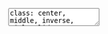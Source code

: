 <!DOCTYPE html>
<html lang="" xml:lang="">
  <head>
    <title>Theoretical and empirical quantification of the accuracy of polygenic scores in ancestry divergent populations</title>
    <meta charset="utf-8" />
    <meta name="author" content="Bárbara Domingues Bitarello" />
    <script src="libs/header-attrs/header-attrs.js"></script>
    <link rel="stylesheet" href="xaringan-themer.css" type="text/css" />
  </head>
  <body>
    <textarea id="source">
class: center, middle, inverse, title-slide

# Theoretical and empirical quantification of the accuracy of polygenic scores in ancestry divergent populations
## Journal Club
### Bárbara Domingues Bitarello
### Perelman School of Medicine, University of Pennsylvania

---





class: left, top

# Background

* GWAS are heavily biased towards European ancestries
* Limits use of GWAS-derived PRS in other ancestries and admixed populations
--

* Duncan et al.: average PRS accuracy across traits 64% lower in individuals of African ancestry

* Martin et al. : 78% lower for African ancestry
--

* Decrease is monotonic with genetic distance (and LD differences) from EUR

* Some attempts to model this LOA (loss of accuracy) in animal breeds exist
--

* Major factors: LD, allele frequencies
* Other factors: population specific causal variants, GXE
* Quantification of relative contribution of different factors still lacking
---
class: left, top

# Overview

### Goals:

* `Theoretical understanding` of predictive capacity of trans-ancestry PRS
* Relative contributions of different factors
* Theoretical relative accuracy (RA) of trans-ancestry PRS as a function of `popgen parameters`

--

### Summary of work:

* They developed three implementations of a `deterministic formula` for RA depending on available data
* Requires `GWAS summary statistics and reference panels`
* Theory evaluation through **simulations** show RA predictor is unbiased
* Applied to **8 traits with diverse architectures**
---

# Methods
## Samples &amp; Quality Controls

--

* all the data in this study is UKBB
--

* UKBB individuals projected onto 1000G PCA (EUR, EAS, SAS, AFR) and assigned population it is closest to (3 PCs)
--

* `10,000 British used for validation` and `~10,000 Irish used for testing`. Remaining British used for GWAS
* HapMap3 SNPs present in at least 5 copies in each population ~990K
* 1KG used for reference panel for imputation in non-Europeans
* Relatedness filter: GRM, GTCA
* Final: ~ 9.4K SAS, 7K AFR, 2.2K EAS
---
class: left, top

#Methods
##Simulations

* Based on true UKBB genotypes
* Phenotypes: **Additive model** `\(y=g+e\)`
* `\(e\sim N(0,1-h^2\)`, phenotypic variance across populations is 1
* `\(M_{c}={1000,5000,10000}\)` and `\(h^2={0.25, 0.5}\)`
* `\(M_c\)` variants `sampled from HapMap3` SNPs
* `\(\rho_b=1\)`: correlation of effect sizes
* Each `\(\beta\)` sampled from `\(\sim N(0,\frac{h^2}{2p(1-p)M_c})\)`
* For each individual:

`$$g=\sum_{j=1}^{M}x_{jl}\beta_{j}$$` 

`$$x_{jl}=\frac{x_j-2p_j}{\sqrt{2p_j(1-p_j)}}$$`


---
class: left, top

#Methods
##Simulations

* GWAS and LD clumping with PLINK: `\(p&lt;5e-8\)`, `\(r^2&gt; 0.01\)`, 0.2 Mb
* Causal variants left out to mimic imperfect LD
* Pop 1: discovery; Pop 2: target/test
* Negative selection: `\(\beta\sim N(0, (2p(1-p)^2\delta^2)\)`. 
* `\(\delta^2\)` is variance of causal effect sizes
  * `\(S_1=S_2=-0.5\)`
  * `\(S_1=-0.75; S_2=-0.5\)`
  * `\(S_1=-0.5; S_2=-0.75\)`
  
* GWAS sizes: from 100k to 3000K, by 40k
* 1KG and UKBB imputed as imputation panel

---
class: left, top
#Methods: Deterministic PRS RA
* `\(RA=R^2_{2}/R^2_{1}\)`
* `Eq.1`: assumes causal variants are known **(pred1)**

`$$RA_{pred1}\approx \left[ \frac{\rho_{b}^{2} h^{2}_{2}}{h^{2}_{1}} \right]X$$`
--
`$$RA_{pred1}\approx \left[ \frac{\rho_{b}^{2} h^{2}_{2}}{h^{2}_{1}} \right] X \left( \frac{\sum_{k=1}^{M_{T}}\sqrt{\frac{p_{k,2}(1-p_{k,2})}{p_{k,1}(1-p_{k,1})}}[\sum_{j=1}^{M_{C}}r_{jk,1}r_{jk,1}]}{\sum_{k=1}^{M_{T}}(\sum_{j=1}^{M_{C}}r^{2}_{jk,1})}\right)X$$`

--
`$$RA_{pred1}\approx \left[ \frac{\rho_{b}^{2} h^{2}_{2}}{h^{2}_{1}} \right] X \left( \frac{\sum_{k=1}^{M_{T}}\sqrt{\frac{p_{k,2}(1-p_{k,2})}{p_{k,1}(1-p_{k,1})}}[\sum_{j=1}^{M_{C}}r_{jk,1}r_{jk,2}]}{\sum_{k=1}^{M_{T}}(\sum_{j=1}^{M_{C}}r^{2}_{jk,1})}\right) X \left[ \frac{var(PGS1)}{var(PGS2)}\right]$$`

---
class: left, top
#Methods: Deterministic PRS RA
* `Eq. 2`: heuristic method for candidate causal variants **(pred2)**
  * 100Kb windows, `\(r2&gt;0.45\)` with GWS SNPs
* Once candidate causal variants are identified for each GWS SNP, replace `\(r^{2}_{jk,1}\)` and `\(r_{jk,1}r_{jk,2}\)` with the average over all causal variants

`$$RA_{pred2}\approx \left[ \frac{\rho_{b}^{2} h^{2}_{2}}{h^{2}_{1}} \right] X \left( \frac{\sum_{k=1}^{M_{T}}\overline{r_{k,1}r_{k,2}}\sqrt{\frac{p_{k,2}(1-p_{k,2})}{p_{k,1}(1-p_{k,1})}}}{\sum_{k=1}^{M_{T}}\overline{r^{2}_{k,1}}}\right) X \left[ \frac{\sum_{k=1}^{M_{T}}p_{k,1}(1-p_{k,1})\hat{\beta}^{2}_{k}}{\sum_{k=1}^{M_{T}}p_{k,2}(1-p_{k,2})\hat{\beta}^{2}_{k}}\right]$$`

---
class: left, top
#Methods: Deterministic PRS RA
* `Naive`: assumes GWS SNPs are the causal SNPs **(pred3)**

`$$RA_{pred3}\approx \left[ \frac{\rho_{b}^{2} h^{2}_{2}}{h^{2}_{1}} \right] X \frac{var(PGS1)}{var(PGS2)}$$`
--

`$$RA_{pred3}\approx \left[ \frac{\rho_{b}^{2} h^{2}_{2}}{h^{2}_{1}} \right] X \frac{1}{M_{T}}\left(\sum_{k=1}^{M_{T}}\sqrt{\frac{p_{k,2}(1-p_{k,2})}{p_{k,1}(1-p_{k,1})}}\right)^2     X \frac{var(PGS1)}{var(PGS2)}$$`

* A function of the heterozygosity ratio
---
class: inverse, left, top
#Methods: Empirical PRS RA


![](table1.png)

*phenotypes regressed by sex, age, recuritment center, genotype batch, 10Pcs. 
* residuals reverse normal transformed
* outliers removed

---
class: inverse, center, middle
#Methods: Summary

![](S1.png)
---
class: inverse, center, middle
#Methods: Summary

![](S2.png)

---
class: left, top
##RESULTS
###Expected RA across ancestries
* assumptions: causal variants shared without loss of generality

--

* effect sizes allowed to vary

--

* expected `\(R^2\)` function of LD, MAF, `\(h^2\)`, `\(\rho_b\)`

--

* `\(h^2\)`, `\(\rho_b\)` require geno and phenotype from given dataset, not always available

--

* assumes  `\(h^2_{1}=h^2_{2}\)`, `\(\rho_b=1\)` **PROBABLY NOT TRUE in reality**

--

* `\(LOA=1-RA\)` 
* RA only predicts `\(LOA\)` explained by MAF and LD

--


---
class: inverse, left, top
###Performance in simulations: Accuracy

![](S3.png)

---
class: inverse, left, top
###Performance in simulations: Relative accuracy
![](Fig1.png)
---
class: inverse, left, top
###Performance in simulations: `\(h^2\)`
![](S4.png)

---
class: inverse, left, top
###Performance in simulations: RA with UKBB as reference panel
![](S5.png)

---
class: inverse, left, top
###Performance in simulations: Allelic Frequencies correlations 
![](S6.png)

---
class: inverse, left, top
###Performancein simulations: LD score correlations
* `\(LD=1+\bar{r}^{2}+m\)`; `\(m\)` is number of SNPs in 10Kb window
![](S7.png)

---
class: inverse, left, top
###Performance in simulations: Size of GWAS
![](S8.png)

---
class: inverse, left, top
##Performance in simulations: Negative selection
![](Fig2.png)
* A: `\(S_1 = S_2 =−0.5\)`
* B: `\(S_1 =−0.5, S_2 =−0.75\)`
* C: `\(S_1 =−0.75, S_2 =−0.5\)`

---
class: inverse, left, top
##Performance in real data: `Eq.2`

![](table2A.png)

---
class: inverse, left, top
##Performance in real data: `Eq.2`

![](table2B.png)


---
class: inverse, middle, top
##Performance in real data: `Eq.2`
![](fig3.png)



---
class: inverse, middle, top
##Performance in real data: more SNPs does not improve RA
![](s10.png)
---
class: left, top
## Limitations
* LD and MAF estimated from **reference panels**
* Only common SNPs, and **rare variants** more likely to be population-specific
* PGS from GWS SNPs (not whole genome)
* RA predictions might be inflated if there's strong **epistatic interactions between causal variants in LD** `or` if causal effect size is function of LD differences between populations
* Fine-mapping would be better than heuristic method in real data
--

## Take home
* RA predicitons here are `upper bounds` for how much LOA can occur due to LD and MAF alone
* large GWAS for individual ancestries would be ideal
* trans-ancestry GWAS more realistic goal: good for fine-mapping and discovering new causal/associated variants
* admixed populations: trans-ancestry GWAS with parent populations would be ideal
---

class: center, middle

# That's all folks!



    </textarea>
<style data-target="print-only">@media screen {.remark-slide-container{display:block;}.remark-slide-scaler{box-shadow:none;}}</style>
<script src="https://remarkjs.com/downloads/remark-latest.min.js"></script>
<script>var slideshow = remark.create({
"highlightStyle": "github",
"highlightLines": true,
"countIncrementalSlides": false
});
if (window.HTMLWidgets) slideshow.on('afterShowSlide', function (slide) {
  window.dispatchEvent(new Event('resize'));
});
(function(d) {
  var s = d.createElement("style"), r = d.querySelector(".remark-slide-scaler");
  if (!r) return;
  s.type = "text/css"; s.innerHTML = "@page {size: " + r.style.width + " " + r.style.height +"; }";
  d.head.appendChild(s);
})(document);

(function(d) {
  var el = d.getElementsByClassName("remark-slides-area");
  if (!el) return;
  var slide, slides = slideshow.getSlides(), els = el[0].children;
  for (var i = 1; i < slides.length; i++) {
    slide = slides[i];
    if (slide.properties.continued === "true" || slide.properties.count === "false") {
      els[i - 1].className += ' has-continuation';
    }
  }
  var s = d.createElement("style");
  s.type = "text/css"; s.innerHTML = "@media print { .has-continuation { display: none; } }";
  d.head.appendChild(s);
})(document);
// delete the temporary CSS (for displaying all slides initially) when the user
// starts to view slides
(function() {
  var deleted = false;
  slideshow.on('beforeShowSlide', function(slide) {
    if (deleted) return;
    var sheets = document.styleSheets, node;
    for (var i = 0; i < sheets.length; i++) {
      node = sheets[i].ownerNode;
      if (node.dataset["target"] !== "print-only") continue;
      node.parentNode.removeChild(node);
    }
    deleted = true;
  });
})();
(function() {
  "use strict"
  // Replace <script> tags in slides area to make them executable
  var scripts = document.querySelectorAll(
    '.remark-slides-area .remark-slide-container script'
  );
  if (!scripts.length) return;
  for (var i = 0; i < scripts.length; i++) {
    var s = document.createElement('script');
    var code = document.createTextNode(scripts[i].textContent);
    s.appendChild(code);
    var scriptAttrs = scripts[i].attributes;
    for (var j = 0; j < scriptAttrs.length; j++) {
      s.setAttribute(scriptAttrs[j].name, scriptAttrs[j].value);
    }
    scripts[i].parentElement.replaceChild(s, scripts[i]);
  }
})();
(function() {
  var links = document.getElementsByTagName('a');
  for (var i = 0; i < links.length; i++) {
    if (/^(https?:)?\/\//.test(links[i].getAttribute('href'))) {
      links[i].target = '_blank';
    }
  }
})();
// adds .remark-code-has-line-highlighted class to <pre> parent elements
// of code chunks containing highlighted lines with class .remark-code-line-highlighted
(function(d) {
  const hlines = d.querySelectorAll('.remark-code-line-highlighted');
  const preParents = [];
  const findPreParent = function(line, p = 0) {
    if (p > 1) return null; // traverse up no further than grandparent
    const el = line.parentElement;
    return el.tagName === "PRE" ? el : findPreParent(el, ++p);
  };

  for (let line of hlines) {
    let pre = findPreParent(line);
    if (pre && !preParents.includes(pre)) preParents.push(pre);
  }
  preParents.forEach(p => p.classList.add("remark-code-has-line-highlighted"));
})(document);</script>

<script>
slideshow._releaseMath = function(el) {
  var i, text, code, codes = el.getElementsByTagName('code');
  for (i = 0; i < codes.length;) {
    code = codes[i];
    if (code.parentNode.tagName !== 'PRE' && code.childElementCount === 0) {
      text = code.textContent;
      if (/^\\\((.|\s)+\\\)$/.test(text) || /^\\\[(.|\s)+\\\]$/.test(text) ||
          /^\$\$(.|\s)+\$\$$/.test(text) ||
          /^\\begin\{([^}]+)\}(.|\s)+\\end\{[^}]+\}$/.test(text)) {
        code.outerHTML = code.innerHTML;  // remove <code></code>
        continue;
      }
    }
    i++;
  }
};
slideshow._releaseMath(document);
</script>
<!-- dynamically load mathjax for compatibility with self-contained -->
<script>
(function () {
  var script = document.createElement('script');
  script.type = 'text/javascript';
  script.src  = 'https://mathjax.rstudio.com/latest/MathJax.js?config=TeX-MML-AM_CHTML';
  if (location.protocol !== 'file:' && /^https?:/.test(script.src))
    script.src  = script.src.replace(/^https?:/, '');
  document.getElementsByTagName('head')[0].appendChild(script);
})();
</script>
  </body>
</html>
